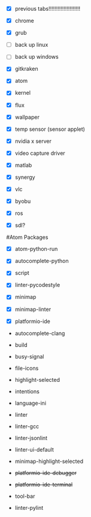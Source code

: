 - [x] previous tabs!!!!!!!!!!!!!!!!!!!!!

- [x] chrome

- [x] grub

- [ ] back up linux

- [ ] back up windows

- [x] gitkraken

- [x] atom

- [x] kernel

- [x] flux

- [x] wallpaper

- [x] temp sensor (sensor applet)

- [x] nvidia x server

- [x] video capture driver

- [x] matlab

- [x] synergy

- [x] vlc

- [x] byobu

- [x] ros

- [x] sdl?


#Atom Packages
- [x] atom-python-run

- [x] autocomplete-python

- [x] script

- [x] linter-pycodestyle

- [x] minimap

- [x] minimap-linter

- [x] platformio-ide

- autocomplete-clang

- build

- busy-signal

- file-icons

- highlight-selected

- intentions

- language-ini

- linter

- linter-gcc

- linter-jsonlint

- linter-ui-default

- minimap-highlight-selected

- ~~platformio-ide-debugger~~

- ~~platformio-ide-terminal~~

- tool-bar

- linter-pylint

